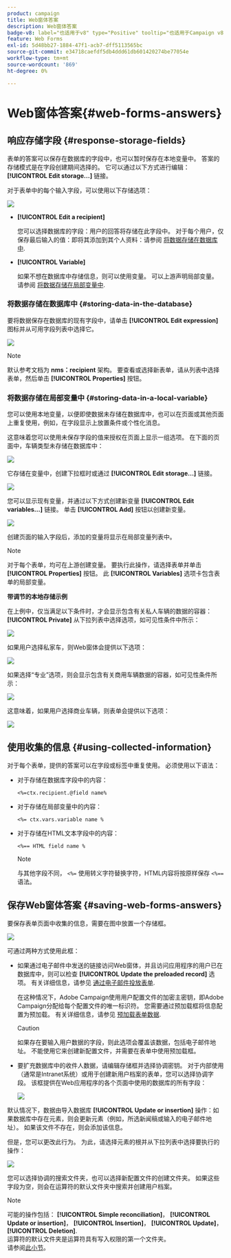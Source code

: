 ```yaml
---
product: campaign
title: Web窗体答案
description: Web窗体答案
badge-v8: label="也适用于v8" type="Positive" tooltip="也适用于Campaign v8"
feature: Web Forms
exl-id: 5d48bb27-1884-47f1-acb7-dff5113565bc
source-git-commit: e34718caefdf5db4ddd61db601420274be77054e
workflow-type: tm+mt
source-wordcount: '869'
ht-degree: 0%

---
```


# Web窗体答案{#web-forms-answers}


## 响应存储字段 {#response-storage-fields}

表单的答案可以保存在数据库的字段中，也可以暂时保存在本地变量中。 答案的存储模式是在字段创建期间选择的。 它可以通过以下方式进行编辑： **[!UICONTROL Edit storage...]** 链接。

对于表单中的每个输入字段，可以使用以下存储选项：

![](assets/s_ncs_admin_survey_select_storage.png)

* **[!UICONTROL Edit a recipient]**

  您可以选择数据库的字段：用户的回答将存储在此字段中。 对于每个用户，仅保存最后输入的值：即将其添加到其个人资料：请参阅 [将数据存储在数据库中](#storing-data-in-the-database).

* **[!UICONTROL Variable]**

  如果不想在数据库中存储信息，则可以使用变量。 可以上游声明局部变量。 请参阅 [将数据存储在局部变量中](#storing-data-in-a-local-variable).

### 将数据存储在数据库中 {#storing-data-in-the-database}

要将数据保存在数据库的现有字段中，请单击 **[!UICONTROL Edit expression]** 图标并从可用字段列表中选择它。

![](assets/s_ncs_admin_survey_storage_type1.png)

>[!NOTE]
>
>默认参考文档为 **nms：recipient** 架构。 要查看或选择新表单，请从列表中选择表单，然后单击 **[!UICONTROL Properties]** 按钮。

### 将数据存储在局部变量中 {#storing-data-in-a-local-variable}

您可以使用本地变量，以便即使数据未存储在数据库中，也可以在页面或其他页面上重复使用，例如，在字段显示上放置条件或个性化消息。

这意味着您可以使用未保存字段的值来授权在页面上显示一组选项。 在下面的页面中，车辆类型未存储在数据库中：

![](assets/s_ncs_admin_survey_no_storage_variable.png)

它存储在变量中，创建下拉框时或通过 **[!UICONTROL Edit storage...]** 链接。

![](assets/s_ncs_admin_survey_no_storage_variable2.png)

您可以显示现有变量，并通过以下方式创建新变量 **[!UICONTROL Edit variables...]** 链接。 单击 **[!UICONTROL Add]** 按钮以创建新变量。

![](assets/s_ncs_admin_survey_add_a_variable.png)

创建页面的输入字段后，添加的变量将显示在局部变量列表中。

>[!NOTE]
>
>对于每个表单，均可在上游创建变量。 要执行此操作，请选择表单并单击 **[!UICONTROL Properties]** 按钮。 此 **[!UICONTROL Variables]** 选项卡包含表单的局部变量。

**带调节的本地存储示例**

在上例中，仅当满足以下条件时，才会显示包含有关私人车辆的数据的容器： **[!UICONTROL Private]** 从下拉列表中选择选项，如可见性条件中所示：

![](assets/s_ncs_admin_survey_add_a_condition.png)

如果用户选择私家车，则Web窗体会提供以下选项：

![](assets/s_ncs_admin_survey_no_storage_conda.png)

如果选择“专业”选项，则会显示包含有关商用车辆数据的容器，如可见性条件所示：

![](assets/s_ncs_admin_survey_view_a_condition.png)

这意味着，如果用户选择商业车辆，则表单会提供以下选项：

![](assets/s_ncs_admin_survey_no_storage_condb.png)

## 使用收集的信息 {#using-collected-information}

对于每个表单，提供的答案可以在字段或标签中重复使用。 必须使用以下语法：

* 对于存储在数据库字段中的内容：

  ```
  <%=ctx.recipient.@field name%
  ```

* 对于存储在局部变量中的内容：

  ```
  <%= ctx.vars.variable name %
  ```

* 对于存储在HTML文本字段中的内容：

  ```
  <%== HTML field name %
  ```

  >[!NOTE]
  >
  >与其他字段不同， `<%=` 使用转义字符替换字符，HTML内容将按原样保存 `<%==` 语法。

## 保存Web窗体答案 {#saving-web-forms-answers}

要保存表单页面中收集的信息，需要在图中放置一个存储框。

![](assets/s_ncs_admin_survey_save_box.png)

可通过两种方式使用此框：

* 如果通过电子邮件中发送的链接访问Web窗体，并且访问应用程序的用户已在数据库中，则可以检查 **[!UICONTROL Update the preloaded record]** 选项。 有关详细信息，请参见 [通过电子邮件投放表单](publishing-a-web-form.md#delivering-a-form-via-email).

  在这种情况下，Adobe Campaign使用用户配置文件的加密主密钥，即Adobe Campaign分配给每个配置文件的唯一标识符。 您需要通过预加载框将信息配置为预加载。 有关详细信息，请参见 [预加载表单数据](publishing-a-web-form.md#pre-loading-the-form-data).

  >[!CAUTION]
  >
  >如果存在要输入用户数据的字段，则此选项会覆盖该数据，包括电子邮件地址。 不能使用它来创建新配置文件，并需要在表单中使用预加载框。

* 要扩充数据库中的收件人数据，请编辑存储框并选择协调密钥。 对于内部使用（通常是Intranet系统）或用于创建新用户档案的表单，您可以选择协调字段。 该框提供在Web应用程序的各个页面中使用的数据库的所有字段：

  ![](assets/s_ncs_admin_survey_save_box_edit.png)

默认情况下，数据由导入数据库 **[!UICONTROL Update or insertion]** 操作：如果数据库中存在元素，则会更新元素（例如，所选新闻稿或输入的电子邮件地址）。 如果该文件不存在，则会添加该信息。

但是，您可以更改此行为。 为此，请选择元素的根并从下拉列表中选择要执行的操作：

![](assets/s_ncs_admin_survey_save_operation.png)

您可以选择协调的搜索文件夹，也可以选择新配置文件的创建文件夹。 如果这些字段为空，则会在运算符的默认文件夹中搜索并创建用户档案。

>[!NOTE]
>
>可能的操作包括： **[!UICONTROL Simple reconciliation]**， **[!UICONTROL Update or insertion]**， **[!UICONTROL Insertion]**， **[!UICONTROL Update]**， **[!UICONTROL Deletion]**.\
>运算符的默认文件夹是运算符具有写入权限的第一个文件夹。\
>请参阅[此小节](../../platform/using/access-management.md)。
